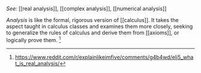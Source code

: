 *See:* [[real analysis]], [[complex analysis]], [[numerical analysis]]

*Analysis* is like the formal, rigorous version of [[calculus]]. It takes the aspect taught in calculus classes and examines them more closely, seeking to generalize the rules of calculus and derive them from [[axioms]], or logically prove them. [^1]

[^1]: https://www.reddit.com/r/explainlikeimfive/comments/g4b4wd/eli5_what_is_real_analysis/